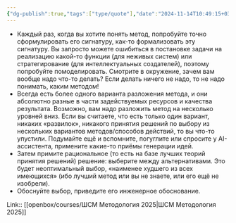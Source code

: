 ```yaml
---
{"dg-publish":true,"tags":["type/quote"],"date":"2024-11-14T10:49:15+03:00","title":"чеклист выбора метода","modified_at":"2025-04-17T16:55:57+03:00","aliases":"чеклист выбора метода","permalink":"/mine/quotes/202411141049/","dgPassFrontmatter":true}
---
```



- Каждый раз, когда вы хотите понять метод, попробуйте точно сформулировать его сигнатуру, как-то формализовать эту сигнатуру. Вы запросто можете ошибиться в постановке задачи на реализацию какой-то функции (для неживых систем) или стратегирование (для интеллектуальных создателей), поэтому попробуйте помоделировать. Смотрите в окружение, зачем вам вообще надо что-то делать? Если делать ничего не надо, то не надо понимать, каким методом!
- Всегда есть более одного варианта разложения метода, и они абсолютно разные в части задействуемых ресурсов и качества результата. Возможно, вам надо разложить метод на несколько уровней вниз. Если вы считаете, что есть только один вариант, никаких «развилок», никакого принятия решений по выбору из нескольких вариантов методов/способов действий, то вы что-то упустили. Подумайте ещё и вспомните, погуглите или спросите у AI-ассистента, примените какие-то приёмы генерации идей.
- Затем примите рациональное (то есть на базе лучших теорий принятия решений) решение: выберите между альтернативами. Это будет неоптимальный выбор, «наименее худшего из всех имеющихся» (ибо лучший метод или вы не знаете, или его ещё не изобрели).
- Обоснуйте выбор, приведите его инженерное обоснование.

Link:: [[openbox/courses/ШСМ Методология 2025|ШСМ Методология 2025]]
